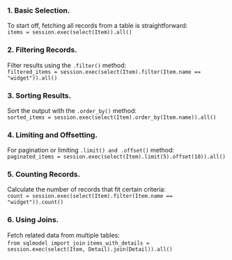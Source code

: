 ### 1. Basic Selection.  
To start off, fetching all records from a table is straightforward:  
``items = session.exec(select(Item)).all()``

### 2. Filtering Records.  
Filter results using the ``.filter()`` method:  
``filtered_items = session.exec(select(Item).filter(Item.name == "widget")).all()``

### 3. Sorting Results.  
Sort the output with the ``.order_by()`` method:  
``sorted_items = session.exec(select(Item).order_by(Item.name)).all()``

### 4. Limiting and Offsetting.  
For pagination or limiting ``.limit() and .offset()`` method:  
``paginated_items = session.exec(select(Item).limit(5).offset(10)).all()``

### 5. Counting Records.  
Calculate the number of records that fit certain criteria:  
``count = session.exec(select(Item).filter(Item.name == "widget")).count()``

### 6. Using Joins.  
Fetch related data from multiple tables:  
``from sqlmodel import join``
``items_with_details = session.exec(select(Item, Detail).join(Detail)).all()``
